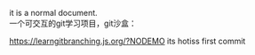 it is a normal document.  
一个可交互的git学习项目，git沙盒：  

<https://learngitbranching.js.org/?NODEMO>
its hotiss  first commit
